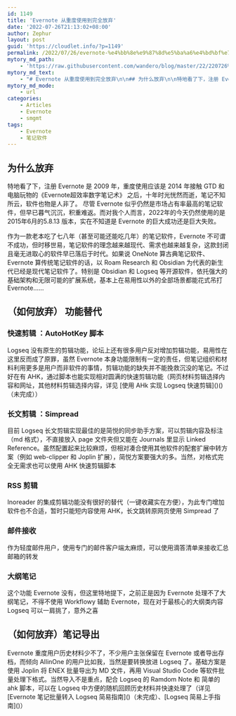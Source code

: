 ```yaml
---
id: 1149
title: 'Evernote 从重度使用到完全放弃'
date: '2022-07-26T21:13:02+08:00'
author: Zephur
layout: post
guid: 'https://cloudlet.info/?p=1149'
permalink: /2022/07/26/evernote-%e4%bb%8e%e9%87%8d%e5%ba%a6%e4%bd%bf%e7%94%a8%e5%88%b0%e5%ae%8c%e5%85%a8%e6%94%be%e5%bc%83/
mytory_md_path:
    - 'https://raw.githubusercontent.com/wandero/blog/master/22/220726%20Evernote%20%E4%BB%8E%E9%87%8D%E5%BA%A6%E4%BD%BF%E7%94%A8%E5%88%B0%E5%AE%8C%E5%85%A8%E6%94%BE%E5%BC%83.md'
mytory_md_text:
    - "# Evernote 从重度使用到完全放弃\n\n## 为什么放弃\n\n特地看了下，注册 Evernote 是 2009 年，重度使用应该是 2014 年接触 GTD 和电脑玩物的《Evernote超效率数字笔记术》 之后，十年时光恍然而逝，笔记不知所云，软件也物是人非了。  尽管 Evernote 似乎仍然是市场占有率最高的笔记软件，但早已暮气沉沉，积重难返。而对我个人而言，2022年的今天仍然使用的是 2015年6月的5.8.13 版本，实在不知道是 Evernote 的巨大成功还是巨大失败。\n\n作为一款老本吃了七八年（甚至可能还能吃几年）的笔记软件，Evernote 不可谓不成功，但时移世易，笔记软件的理念越来越现代、需求也越来越复杂，这款封闭且毫无进取心的软件早已落后于时代。如果说 OneNote 算古典笔记软件、Evernote 算传统笔记软件的话，以 Roam Research 和 Obsidian 为代表的新生代已经是现代笔记软件了。特别是 Obsidian 和 Logseq 等开源软件，依托强大的基础架构和无限可能的扩展系统，基本上在易用性以外的全部场景都能花式吊打 Evernote……\n\n## （如何放弃） 功能替代\n\n### 快速剪辑 ：AutoHotKey 脚本\n\nLogseq 没有原生的剪辑功能，论坛上还有很多用户反对增加剪辑功能，易用性在这里反而成了原罪，虽然 Evernote 本身功能限制有一定的责任，但笔记组织和材料利用更多是用户而非软件的事情，剪辑功能的缺失并不能挽救沉没的笔记。不过好在有 AHK，通过脚本也能实现相对圆满的快速剪辑功能（网页材料剪辑选择内容和网址，其他材料剪辑选择内容，详见 [使用 AHk 实现 Logseq 快速剪辑]()()（未完成））\n\n### 长文剪辑 ：Simpread\n\n目前 Logseq 长文剪辑实现最佳的是简悦的同步助手方案，可以剪辑内容及标注（md 格式），不直接放入 page 文件夹但又能在 Journals 里显示 Linked Reference。虽然配置起来比较麻烦，但相对凑合使用其他软件的配套扩展中转方案（例如 web-clipper 和 Joplin 扩展），简悦方案要强大的多。当然，对格式完全无需求也可以使用 AHK 快速剪辑脚本\n\n### RSS  剪辑\n\nInoreader 的集成剪辑功能没有很好的替代（一键收藏实在方便），为此专门增加软件也不合适，暂时只能短内容使用 AHK，长文跳转原网页使用 Simpread 了\n\n### 邮件接收\n\n作为轻度邮件用户，使用专门的邮件客户端太麻烦，可以使用滴答清单来接收汇总邮箱的转发\n\n### 大纲笔记\n\n这个功能 Evernote 没有，但这里特地提下，之前正是因为 Evernote 处理不了大纲笔记，不得不使用 Workflowy 辅助 Evernote，现在对于最核心的大纲类内容 Logseq 可以一肩挑了，意外之喜\n\n## （如何放弃）笔记导出\n\nEvernote 重度用户历史材料少不了，不少用户主张保留在 Evernote 或者导出存档，而倾向 AllinOne 的用户比如我，当然是要转换放进 Logseq 了。基础方案是使用 Joplin 将 ENEX 批量导出为 MD 文件，再用 Visual Studio Code 等软件批量处理下格式。当然导入不是重点，配合 Logseq 的 Ramdom Note 和 简单的 ahk 脚本，可以在 Logseq 中方便的随机回顾历史材料并快速处理了（详见  [Evernote 笔记批量转入 Logseq 简易指南]()（未完成）、[Logseq 简易上手指南]()）\n\n "
mytory_md_mode:
    - url
categories:
    - Articles
    - Evernote
    - smgmt
tags:
    - Evernote
    - 笔记软件
---
```


## 为什么放弃

特地看了下，注册 Evernote 是 2009 年，重度使用应该是 2014 年接触 GTD 和电脑玩物的《Evernote超效率数字笔记术》 之后，十年时光恍然而逝，笔记不知所云，软件也物是人非了。 尽管 Evernote 似乎仍然是市场占有率最高的笔记软件，但早已暮气沉沉，积重难返。而对我个人而言，2022年的今天仍然使用的是 2015年6月的5.8.13 版本，实在不知道是 Evernote 的巨大成功还是巨大失败。

<!--more-->

作为一款老本吃了七八年（甚至可能还能吃几年）的笔记软件，Evernote 不可谓不成功，但时移世易，笔记软件的理念越来越现代、需求也越来越复杂，这款封闭且毫无进取心的软件早已落后于时代。如果说 OneNote 算古典笔记软件、Evernote 算传统笔记软件的话，以 Roam Research 和 Obsidian 为代表的新生代已经是现代笔记软件了。特别是 Obsidian 和 Logseq 等开源软件，依托强大的基础架构和无限可能的扩展系统，基本上在易用性以外的全部场景都能花式吊打 Evernote……

## （如何放弃） 功能替代

### 快速剪辑 ：AutoHotKey 脚本

Logseq 没有原生的剪辑功能，论坛上还有很多用户反对增加剪辑功能，易用性在这里反而成了原罪，虽然 Evernote 本身功能限制有一定的责任，但笔记组织和材料利用更多是用户而非软件的事情，剪辑功能的缺失并不能挽救沉没的笔记。不过好在有 AHK，通过脚本也能实现相对圆满的快速剪辑功能（网页材料剪辑选择内容和网址，其他材料剪辑选择内容，详见 \[使用 AHk 实现 Logseq 快速剪辑\]()()（未完成））

### 长文剪辑 ：Simpread

目前 Logseq 长文剪辑实现最佳的是简悦的同步助手方案，可以剪辑内容及标注（md 格式），不直接放入 page 文件夹但又能在 Journals 里显示 Linked Reference。虽然配置起来比较麻烦，但相对凑合使用其他软件的配套扩展中转方案（例如 web-clipper 和 Joplin 扩展），简悦方案要强大的多。当然，对格式完全无需求也可以使用 AHK 快速剪辑脚本

### RSS 剪辑

Inoreader 的集成剪辑功能没有很好的替代（一键收藏实在方便），为此专门增加软件也不合适，暂时只能短内容使用 AHK，长文跳转原网页使用 Simpread 了

### 邮件接收

作为轻度邮件用户，使用专门的邮件客户端太麻烦，可以使用滴答清单来接收汇总邮箱的转发

### 大纲笔记

这个功能 Evernote 没有，但这里特地提下，之前正是因为 Evernote 处理不了大纲笔记，不得不使用 Workflowy 辅助 Evernote，现在对于最核心的大纲类内容 Logseq 可以一肩挑了，意外之喜

## （如何放弃）笔记导出

Evernote 重度用户历史材料少不了，不少用户主张保留在 Evernote 或者导出存档，而倾向 AllinOne 的用户比如我，当然是要转换放进 Logseq 了。基础方案是使用 Joplin 将 ENEX 批量导出为 MD 文件，再用 Visual Studio Code 等软件批量处理下格式。当然导入不是重点，配合 Logseq 的 Ramdom Note 和 简单的 ahk 脚本，可以在 Logseq 中方便的随机回顾历史材料并快速处理了（详见 \[Evernote 笔记批量转入 Logseq 简易指南\]()（未完成）、\[Logseq 简易上手指南\]()）